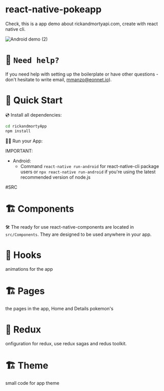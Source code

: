 # react-native-pokeapp

Check, this is a app demo about rickandmortyapi.com, create with react native cli.


![Android demo  (2)](https://res.cloudinary.com/marcos020499/image/upload/v1661894698/ezgif.com-gif-maker_ke1xdp.gif)


# 🤝 `Need help?`

If you need help with setting up the boilerplate or have other questions - don't hesitate to write email, mmanzo@eonnet.io).

# 🚀 Quick Start

💿 Install all dependencies:

```sh
cd rickandmortyApp
npm install


```

🚴‍♂️ Run your App:

IMPORTANT:

- Android:
  - Command 
    `react-native run-android` for react-native-cli package users or 
    `npx react-native run-android` if you're using the latest recommended version of node.js

#SRC 
# 🏗 Components

🛠 The ready for use react-native-components are located in `src/Components`. They are designed to be used anywhere in your app.

# 🧰 Hooks 
animations for the app
# 🏗 Pages
the pages in the app, Home and Details pokemon's
# 🧰 Redux
onfiguration for redux, use redux sagas and redus toolkit.
# 🏗 Theme 
small code for app theme
